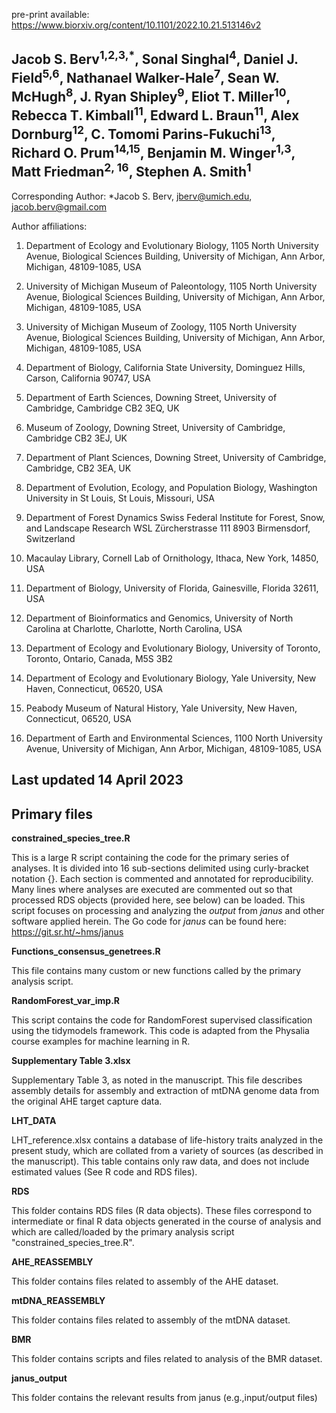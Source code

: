 pre-print available: https://www.biorxiv.org/content/10.1101/2022.10.21.513146v2

## Jacob S. Berv<sup>1,2,3,*</sup>, Sonal Singhal<sup>4</sup>, Daniel J. Field<sup>5,6</sup>, Nathanael Walker-Hale<sup>7</sup>, Sean W. McHugh<sup>8</sup>, J. Ryan Shipley<sup>9</sup>, Eliot T. Miller<sup>10</sup>, Rebecca T. Kimball<sup>11</sup>, Edward L. Braun<sup>11</sup>, Alex Dornburg<sup>12</sup>, C. Tomomi Parins-Fukuchi<sup>13</sup>, Richard O. Prum<sup>14,15</sup>, Benjamin M. Winger<sup>1,3</sup>, Matt Friedman<sup>2, 16</sup>, Stephen A. Smith<sup>1</sup>

Corresponding Author: *Jacob S. Berv, jberv@umich.edu, jacob.berv@gmail.com

Author affiliations:

1.	Department of Ecology and Evolutionary Biology, 1105 North University Avenue, Biological Sciences Building, University of Michigan, Ann Arbor, Michigan, 48109-1085, USA

2.	University of Michigan Museum of Paleontology, 1105 North University Avenue, Biological Sciences Building, University of Michigan, Ann Arbor, Michigan, 48109-1085, USA

3.	University of Michigan Museum of Zoology, 1105 North University Avenue, Biological Sciences Building, University of Michigan, Ann Arbor, Michigan, 48109-1085, USA

4.	Department of Biology, California State University, Dominguez Hills, Carson, California 90747, USA

5.	Department of Earth Sciences, Downing Street, University of Cambridge, Cambridge CB2 3EQ, UK

6.	Museum of Zoology, Downing Street, University of Cambridge, Cambridge CB2 3EJ, UK

7.	Department of Plant Sciences, Downing Street, University of Cambridge, Cambridge, CB2 3EA, UK

8.	Department of Evolution, Ecology, and Population Biology, Washington University in St Louis, St Louis, Missouri, USA

9.	Department of Forest Dynamics Swiss Federal Institute for Forest, Snow, and Landscape Research WSL Zürcherstrasse 111 8903 Birmensdorf, Switzerland

10.	Macaulay Library, Cornell Lab of Ornithology, Ithaca, New York, 14850, USA

11.	Department of Biology, University of Florida, Gainesville, Florida 32611, USA

12.	Department of Bioinformatics and Genomics, University of North Carolina at Charlotte, Charlotte, North Carolina, USA

13.	Department of Ecology and Evolutionary Biology, University of Toronto, Toronto, Ontario, Canada, M5S 3B2

14.	Department of Ecology and Evolutionary Biology, Yale University, New Haven, Connecticut, 06520, USA

15.	Peabody Museum of Natural History, Yale University, New Haven, Connecticut, 06520, USA

16.	Department of Earth and Environmental Sciences, 1100 North University Avenue, University of Michigan, Ann Arbor, Michigan, 48109-1085, USA


## Last updated 14 April 2023

## Primary files

**constrained_species_tree.R**

This is a large R script containing the code for the primary 
series of analyses. It is divided into 16 sub-sections delimited 
using curly-bracket notation {}. Each section is commented and 
annotated for reproducibility. Many lines where analyses are 
executed are commented out so that processed RDS objects (provided 
here, see below) can be loaded. This script focuses on processing
and analyzing the *output* from *janus* and other software applied
herein. The Go code for *janus* can be found here: https://git.sr.ht/~hms/janus

**Functions_consensus_genetrees.R**

This file contains many custom or new functions called by the 
primary analysis script.

**RandomForest_var_imp.R**

This script contains the code for RandomForest supervised 
classification using the tidymodels framework. This code is 
adapted from the Physalia course examples for machine learning 
in R.

**Supplementary Table 3.xlsx**

Supplementary Table 3, as noted in the manuscript. This file
describes assembly details for assembly and extraction of 
mtDNA genome data from the original AHE target capture data.

**LHT_DATA**

LHT_reference.xlsx contains a database of life-history traits
analyzed in the present study, which are collated from a variety 
of sources (as described in the manuscript). This table 
contains only raw data, and does not include estimated values
(See R code and RDS files).

**RDS**

This folder contains RDS files (R data objects). These files 
correspond to intermediate or final R data objects 
generated in the course of analysis and which are called/loaded 
by the primary analysis script "constrained_species_tree.R".

**AHE_REASSEMBLY**

This folder contains files related to assembly of the AHE dataset.

**mtDNA_REASSEMBLY**

This folder contains files related to assembly of the mtDNA dataset.

**BMR**

This folder contains scripts and files related to 
analysis of the BMR dataset.

**janus_output**

This folder contains the relevant results from janus 
(e.g.,input/output files)

